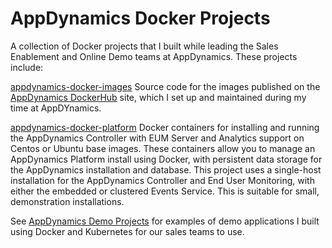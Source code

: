 # AppDynamics Docker Projects

A collection of Docker projects that I built while leading the Sales Enablement and Online Demo teams at AppDynamics. These projects include:

[appdynamics-docker-images](https://github.com/mqprichard/appdynamics-docker-images) Source code for the images published on the [AppDynamics DockerHub](https://hub.docker.com/_/appdynamics) site, which I set up and maintained during my time at AppDYnamics. 

[appdynamics-docker-platform](https://github.com/mqprichard/appdynamics-docker-platform) Docker containers for installing and running the AppDynamics Controller with EUM Server and Analytics support on Centos or Ubuntu base images. These containers allow you to manage an AppDynamics Platform install using Docker, with persistent data storage for the AppDynamics installation and database. This project uses a single-host installation for the AppDynamics Controller and End User Monitoring, with either the embedded or clustered Events Service. This is suitable for small, demonstration installations.

See [AppDynamics Demo Projects](https://github.com/mqprichard/appdynamics-demos/blob/master/README.md) for examples of demo applications I built using Docker and Kubernetes for our sales teams to use.
